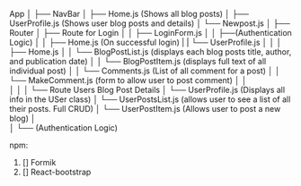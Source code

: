 App
│
├── NavBar
│   ├── Home.js (Shows all blog posts)
│   ├── UserProfile.js (Shows user blog posts and details)
│   └── Newpost.js
│
├── Router
│   ├── Route for Login
│   │   ├── LoginForm.js
│   │   ├──(Authentication Logic)
│   │   ├── Home.js (On successful login)
|   |   └── UserProfile.js 
│   │
│   ├── Home.js
│   │   └── BlogPostList.js (displays each blog posts title, author, and publication date)
│   │      └── BlogPostItem.js (displays full text of all individual post)
│   │          └── Comments.js (List of all comment for a post)
│   │              └── MakeComment.js (form to allow user to post comment)
│   │   
│   │
│   └── Route Users Blog Post Details
│       └── UserProfile.js (Displays all info in the USer class)
│           └── UserPostsList.js (allows user to see a list of all their posts. Full CRUD)
│               └── UserPostItem.js (Allows user to post a new blog)
│     
│
└── (Authentication Logic)

npm:
1. [] Formik
2. [] React-bootstrap
